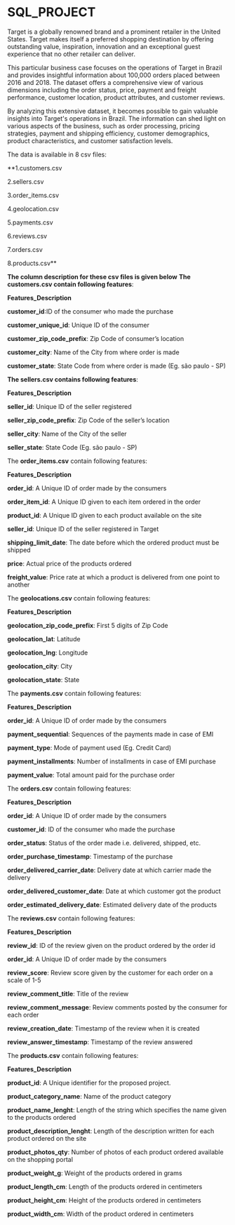 # SQL_PROJECT
Target is a globally renowned brand and a prominent retailer in the United States. Target makes itself a preferred shopping destination by offering outstanding value, inspiration, innovation and an exceptional guest experience that no other retailer can deliver.

This particular business case focuses on the operations of Target in Brazil and provides insightful information about 100,000 orders placed between 2016 and 2018. The dataset offers a comprehensive view of various dimensions including the order status, price, payment and freight performance, customer location, product attributes, and customer reviews.

By analyzing this extensive dataset, it becomes possible to gain valuable insights into Target's operations in Brazil. The information can shed light on various aspects of the business, such as order processing, pricing strategies, payment and shipping efficiency, customer demographics, product characteristics, and customer satisfaction levels.

The data is available in 8 csv files:

**1.customers.csv

2.sellers.csv

3.order_items.csv

4.geolocation.csv

5.payments.csv

6.reviews.csv

7.orders.csv

8.products.csv**


**The column description for these csv files is given below**
**The customers.csv contain following features**:

**Features_Description**

**customer_id**:ID of the consumer who made the purchase 



**customer_unique_id**:           Unique ID of the consumer

**customer_zip_code_prefix**:     Zip Code of consumer’s location

**customer_city**:          Name of the City from where order is made

**customer_state**:               State Code from where order is made (Eg. são paulo - SP)

**The sellers.csv contains following features**:

**Features_Description**

**seller_id**:                    Unique ID of the seller registered

**seller_zip_code_prefix**:        Zip Code of the seller’s location

**seller_city**:                  Name of the City of the seller

**seller_state**:                  State Code (Eg. são paulo - SP)

The **order_items.csv** contain following features:

**Features_Description**

**order_id**:                      A Unique ID of order made by the consumers

**order_item_id**:                 A Unique ID given to each item ordered in the order

**product_id**:                    A Unique ID given to each product available on the site

**seller_id**:                     Unique ID of the seller registered in Target

**shipping_limit_date**:           The date before which the ordered product must be shipped

**price**:                          Actual price of the products ordered

**freight_value**:                  Price rate at which a product is delivered from one point to another

The **geolocations.csv** contain following features:

**Features_Description**

**geolocation_zip_code_prefix**:              First 5 digits of Zip Code

**geolocation_lat**:                          Latitude

**geolocation_lng**:                          Longitude

**geolocation_city**:                          City

**geolocation_state**:                          State

The **payments.csv** contain following features:

**Features_Description**

**order_id**:                              A Unique ID of order made by the consumers

**payment_sequential**:                    Sequences of the payments made in case of EMI

**payment_type**:                          Mode of payment used (Eg. Credit Card)

**payment_installments**:                  Number of installments in case of EMI purchase

**payment_value**:                         Total amount paid for the purchase order

The **orders.csv** contain following features:

**Features_Description**

**order_id**:                                  A Unique ID of order made by the consumers

**customer_id**:                               ID of the consumer who made the purchase

**order_status**:                              Status of the order made i.e. delivered, shipped, etc.

**order_purchase_timestamp**:                  Timestamp of the purchase

**order_delivered_carrier_date**:              Delivery date at which carrier made the delivery

**order_delivered_customer_date**:             Date at which customer got the product

**order_estimated_delivery_date**:              Estimated delivery date of the products

The **reviews.csv** contain following features:

**Features_Description**

**review_id**:                                ID of the review given on the product ordered by the order id

**order_id**:                                 A Unique ID of order made by the consumers

**review_score**:                             Review score given by the customer for each order on a scale of 1-5

**review_comment_title**:                     Title of the review

**review_comment_message**:                   Review comments posted by the consumer for each order

**review_creation_date**:                     Timestamp of the review when it is created

**review_answer_timestamp**:                  Timestamp of the review answered

The **products.csv** contain following features:

**Features_Description**

**product_id**:                                A Unique identifier for the proposed project.

**product_category_name**:                     Name of the product category

**product_name_lenght**:                       Length of the string which specifies the name given to the products ordered

**product_description_lenght**:                Length of the description written for each product ordered on the site

**product_photos_qty**:                        Number of photos of each product ordered available on the shopping portal

**product_weight_g**:                          Weight of the products ordered in grams

**product_length_cm**:                         Length of the products ordered in centimeters

**product_height_cm**:                          Height of the products ordered in centimeters

**product_width_cm**:                           Width of the product ordered in centimeters

